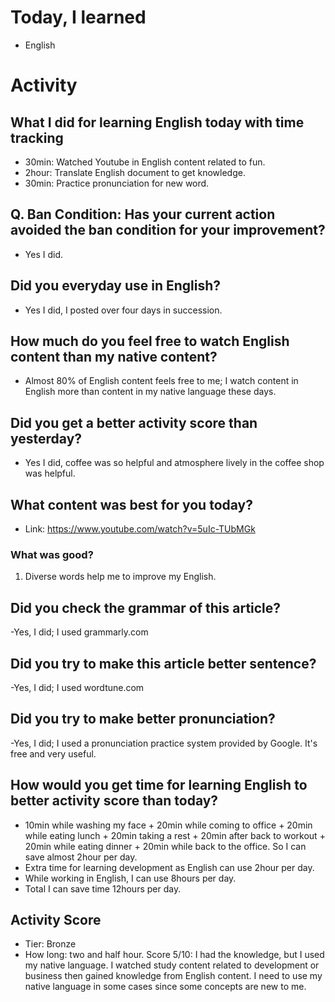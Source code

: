 # Today, I learned 
- English

# Activity
## What I did for learning English today with time tracking
- 30min: Watched Youtube in English content related to fun.
- 2hour: Translate English document to get knowledge. 
- 30min: Practice pronunciation for new word.

## Q. Ban Condition: Has your current action avoided the ban condition for your improvement?
- Yes I did.

## Did you everyday use in English?
- Yes I did, I posted over four days in succession.

## How much do you feel free to watch English content than my native content?
- Almost 80% of English content feels free to me; I watch content in English more than content in my native language these days.

## Did you get a better activity score than yesterday?
- Yes I did, coffee was so helpful and atmosphere lively in the coffee shop was helpful.

## What content was best for you today?
- Link: https://www.youtube.com/watch?v=5uIc-TUbMGk

### What was good?
1. Diverse words help me to improve my English.

## Did you check the grammar of this article?
-Yes, I did; I used grammarly.com 

## Did you try to make this article better sentence?
-Yes, I did; I used wordtune.com

## Did you try to make better pronunciation?
-Yes, I did; I used a pronunciation practice system provided by Google. It's free and very useful.

## How would you get time for learning English to better activity score than today?
- 10min while washing my face + 20min while coming to office + 20min while eating lunch + 20min taking a rest + 20min after back to workout + 20min while eating dinner + 20min while back to the office. So I can save almost 2hour per day.
- Extra time for learning development as English can use 2hour per day.
- While working in English, I can use 8hours per day.
- Total I can save time 12hours per day.

## Activity Score
- Tier: Bronze
- How long: two and half hour.
Score 5/10: I had the knowledge, but I used my native language. I watched study content related to development or business then gained knowledge from English content. I need to use my native language in some cases since some concepts are new to me.
